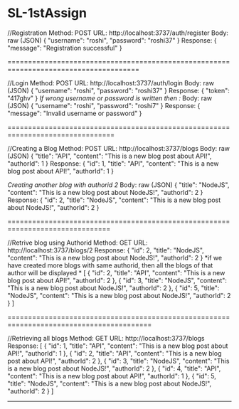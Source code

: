 # SL-1stAssign

//Registration
Method: POST
URL: http://localhost:3737/auth/register
Body: raw (JSON)
{
  "username": "roshi",
  "password": "roshi37"
}
Response: 
{
    "message": "Registration successful"
}

======================================================================================

//Login
Method: POST
URL: http://localhost:3737/auth/login
Body: raw (JSON)
{
  "username": "roshi",
  "password": "roshi37"
}
Response:
{
    "token": "417ghv"
}
*If wrong username or password is written then :*
Body: raw (JSON)
{
  "username": "roshi",
  "password": "roshi7"
}
Response: 
{
    "message": "Invalid username or password"
}

================================================================================

//Creating a Blog
Method: POST
URL: http://localhost:3737/blogs
Body: raw (JSON)
{
  "title": "API",
  "content": "This is a new blog post about API!",
  "authorId": 1
}
Response: 
{
    "id": 1,
    "title": "API",
    "content": "This is a new blog post about API!",
    "authorId": 1
}

*Creating another blog with authorid 2*
Body: raw (JSON)
{
  "title": "NodeJS",
  "content": "This is a new blog post about NodeJS!",
  "authorId": 2
}
Response: 
{
    "id": 2,
    "title": "NodeJS",
    "content": "This is a new blog post about NodeJS!",
    "authorId": 2
}


===============================================================================

//Retrive blog using Authorid
Method: GET
URL: http://localhost:3737/blogs/2
Response:
{
    "id": 2,
    "title": "NodeJS",
    "content": "This is a new blog post about NodeJS!",
    "authorId": 2
}
*if we have created more blogs with same authorid, then all the blogs of that author will be displayed *
[
    {
        "id": 2,
        "title": "API",
        "content": "This is a new blog post about API!",
        "authorId": 2
    },
    {
        "id": 3,
        "title": "NodeJS",
        "content": "This is a new blog post about NodeJS!",
        "authorId": 2
    },
    {
        "id": 5,
        "title": "NodeJS",
        "content": "This is a new blog post about NodeJS!",
        "authorId": 2
    }
]

=========================================================================================

//Retrieving all blogs
Method: GET
URL: http://localhost:3737/blogs
Response:
[
    {
        "id": 1,
        "title": "API",
        "content": "This is a new blog post about API!",
        "authorId": 1
    },
    {
        "id": 2,
        "title": "API",
        "content": "This is a new blog post about API!",
        "authorId": 2
    },
    {
        "id": 3,
        "title": "NodeJS",
        "content": "This is a new blog post about NodeJS!",
        "authorId": 2
    },
    {
        "id": 4,
        "title": "API",
        "content": "This is a new blog post about API!",
        "authorId": 1
    },
    {
        "id": 5,
        "title": "NodeJS",
        "content": "This is a new blog post about NodeJS!",
        "authorId": 2
    }
]
*********************************************************************************************
